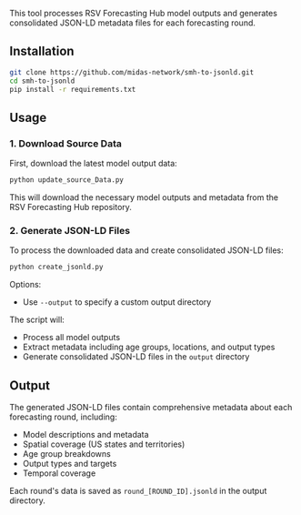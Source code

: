 This tool processes RSV Forecasting Hub model outputs and generates consolidated JSON-LD metadata files for each forecasting round.

## Installation

```bash
git clone https://github.com/midas-network/smh-to-jsonld.git
cd smh-to-jsonld
pip install -r requirements.txt
```

## Usage

### 1. Download Source Data

First, download the latest model output data:

```bash
python update_source_Data.py
```

This will download the necessary model outputs and metadata from the RSV Forecasting Hub repository.

### 2. Generate JSON-LD Files

To process the downloaded data and create consolidated JSON-LD files:

```bash
python create_jsonld.py
```

Options:
- Use `--output` to specify a custom output directory

The script will:
- Process all model outputs
- Extract metadata including age groups, locations, and output types
- Generate consolidated JSON-LD files in the `output` directory

## Output

The generated JSON-LD files contain comprehensive metadata about each forecasting round, including:
- Model descriptions and metadata
- Spatial coverage (US states and territories)
- Age group breakdowns
- Output types and targets
- Temporal coverage

Each round's data is saved as `round_[ROUND_ID].jsonld` in the output directory.
